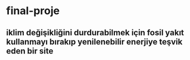 # final-proje

## iklim değişikliğini durdurabilmek için fosil yakıt kullanmayı bırakıp yenilenebilir enerjiye teşvik eden bir site
